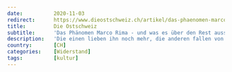 ```yaml
---
date:          2020-11-03
redirect:      https://www.dieostschweiz.ch/artikel/das-phaenomen-marco-rima-und-was-es-ueber-den-rest-aussagt-bGj3vm7
title:         Die Ostschweiz
subtitle:      'Das Phänomen Marco Rima - und was es über den Rest aussagt'
description:   'Die einen lieben ihn noch mehr, die anderen fallen von ihm ab: Der Komiker Marco Rima hat sich beim Thema Corona weit aus dem Fenster gelehnt. Die Kritik an ihm trifft nicht den Punkt. Stattdessen müsste man fragen: Warum schweigen alle anderen, die sonst immer die Welt erklären wollen?'
country:       [CH]
categories:    [Widerstand]
tags:          [kultur]
---
```

